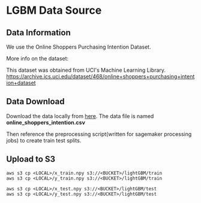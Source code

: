 # LGBM Data Source

## Data Information
We use the Online Shoppers Purchasing Intention Dataset.

More info on the dataset:

This dataset was obtained from  UCI's Machine Learning Library. https://archive.ics.uci.edu/dataset/468/online+shoppers+purchasing+intention+dataset


## Data Download
Download the data locally from [here](https://archive.ics.uci.edu/static/public/468/online+shoppers+purchasing+intention+dataset.zip). The data file is named **online_shoppers_intention.csv**

Then reference the preprocessing script(written for sagemaker processing jobs) to create train test splits.

## Upload to S3
```
aws s3 cp <LOCAL>/x_train.npy s3://<BUCKET>/lightGBM/train
aws s3 cp <LOCAL>/y_train.npy s3://<BUCKET>/lightGBM/train

aws s3 cp <LOCAL>/x_test.npy s3://<BUCKET>/lightGBM/test
aws s3 cp <LOCAL>/y_test.npy s3://<BUCKET>/lightGBM/test

```